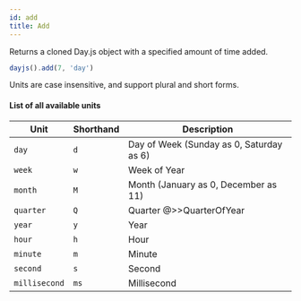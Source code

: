 ```yaml
---
id: add
title: Add
---
```

Returns a cloned Day.js object with a specified amount of time added.

```js
dayjs().add(7, 'day')
```

Units are case insensitive, and support plural and short forms.

#### List of all available units

| Unit          | Shorthand | Description                              |
| ------------- | --------- | ---------------------------------------- |
| `day`         | `d`       | Day of Week (Sunday as 0, Saturday as 6) |
| `week`        | `w`       | Week of Year                             |
| `month`       | `M`       | Month (January as 0, December as 11)     |
| `quarter`     | `Q`       | Quarter @>>QuarterOfYear                 |
| `year`        | `y`       | Year                                     |
| `hour`        | `h`       | Hour                                     |
| `minute`      | `m`       | Minute                                   |
| `second`      | `s`       | Second                                   |
| `millisecond` | `ms`      | Millisecond                              |
